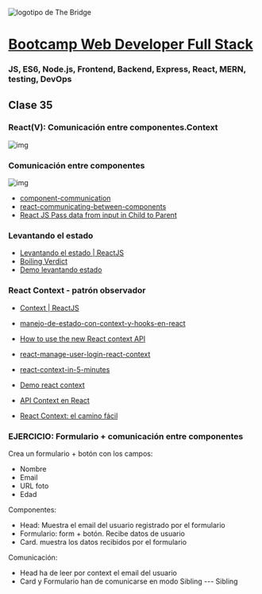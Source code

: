 ![logotipo de The Bridge](https://user-images.githubusercontent.com/27650532/77754601-e8365180-702b-11ea-8bed-5bc14a43f869.png  "logotipo de The Bridge")
# [Bootcamp Web Developer Full Stack](https://www.thebridge.tech/bootcamps/bootcamp-fullstack-developer/)
### JS, ES6, Node.js, Frontend, Backend, Express, React, MERN, testing, DevOps


## Clase 35

### React(V): Comunicación entre componentes.Context

![img](../../assets/react/clase32/react.png)


### Comunicación entre componentes

![img](../../assets/react/clase35/drilling.png)

- [component-communication](https://www.javascriptstuff.com/component-communication/)
- [react-communicating-between-components](pluralsight.com/guides/react-communicating-between-components)
- [React JS Pass data from input in Child to Parent](https://codepen.io/TingChe/pen/MZNVMB?editors=0010)

### Levantando el estado
- [Levantando el estado | ReactJS](https://es.reactjs.org/docs/lifting-state-up.html)
- [Boiling Verdict](https://codepen.io/gaearon/pen/WZpxpz?editors=0010)
- [Demo levantando estado](https://jsfiddle.net/mtyson/21fm7c6t)


### React Context - patrón observador

- [Context | ReactJS](https://es.reactjs.org/docs/context.html)

- [manejo-de-estado-con-context-y-hooks-en-react](https://medium.com/noders/manejo-de-estado-con-context-y-hooks-en-react-7adfc7a740a3)
- [How to use the new React context API](https://hackernoon.com/how-to-use-the-new-react-context-api-fce011e7d87)
- [react-manage-user-login-react-context](https://www.digitalocean.com/community/tutorials/react-manage-user-login-react-context)
- [react-context-in-5-minutes](https://www.freecodecamp.org/news/react-context-in-5-minutes/)
- [Demo react context](https://codepen.io/kidkkr/pen/zXaEOp?editors=1010)
- [API Context en React](https://www.taniarascia.com/using-context-api-in-react/)
- [React Context: el camino fácil](https://dev.to/evangunawan/react-context-the-easy-way-stateful-component-bh0)

### EJERCICIO: Formulario + comunicación entre componentes

Crea un formulario + botón con los campos:
- Nombre
- Email
- URL foto
- Edad

Componentes:
- Head: Muestra el email del usuario registrado por el formulario
- Formulario: form + botón. Recibe datos de usuario
- Card. muestra los datos recibidos por el formulario

Comunicación:
- Head ha de leer por context el email del usuario
- Card y Formulario han de comunicarse en modo Sibling --- Sibling
